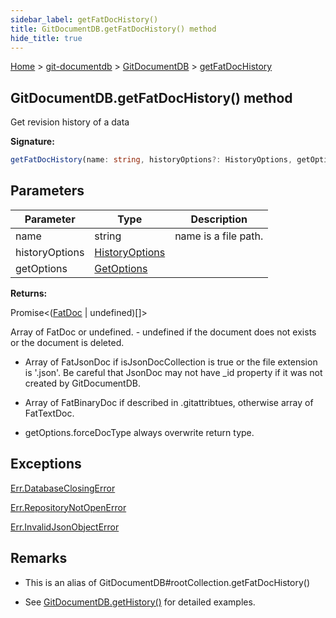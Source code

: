 ```yaml
---
sidebar_label: getFatDocHistory()
title: GitDocumentDB.getFatDocHistory() method
hide_title: true
---
```


[Home](./index.md) &gt; [git-documentdb](./git-documentdb.md) &gt; [GitDocumentDB](./git-documentdb.gitdocumentdb.md) &gt; [getFatDocHistory](./git-documentdb.gitdocumentdb.getfatdochistory.md)

## GitDocumentDB.getFatDocHistory() method

Get revision history of a data

<b>Signature:</b>

```typescript
getFatDocHistory(name: string, historyOptions?: HistoryOptions, getOptions?: GetOptions): Promise<(FatDoc | undefined)[]>;
```

## Parameters

|  Parameter | Type | Description |
|  --- | --- | --- |
|  name | string | name is a file path. |
|  historyOptions | [HistoryOptions](./git-documentdb.historyoptions.md) |  |
|  getOptions | [GetOptions](./git-documentdb.getoptions.md) |  |

<b>Returns:</b>

Promise&lt;([FatDoc](./git-documentdb.fatdoc.md) \| undefined)\[\]&gt;

Array of FatDoc or undefined. - undefined if the document does not exists or the document is deleted.

- Array of FatJsonDoc if isJsonDocCollection is true or the file extension is '.json'. Be careful that JsonDoc may not have \_id property if it was not created by GitDocumentDB.

- Array of FatBinaryDoc if described in .gitattribtues, otherwise array of FatTextDoc.

- getOptions.forceDocType always overwrite return type.

## Exceptions

[Err.DatabaseClosingError](./git-documentdb.err.databaseclosingerror.md)

[Err.RepositoryNotOpenError](./git-documentdb.err.repositorynotopenerror.md)

[Err.InvalidJsonObjectError](./git-documentdb.err.invalidjsonobjecterror.md)

## Remarks

- This is an alias of GitDocumentDB\#rootCollection.getFatDocHistory()

- See [GitDocumentDB.getHistory()](./git-documentdb.gitdocumentdb.gethistory.md) for detailed examples.

